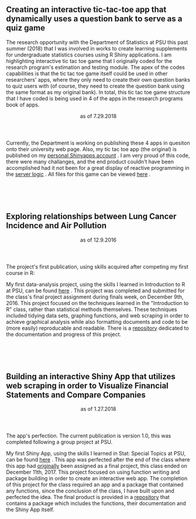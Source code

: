 ## Creating an interactive tic-tac-toe app that dynamically uses a question bank to serve as a quiz game

The research opportunity with the Department of Statistics at PSU this past summer (2018) that I was involved in works to create learning supplements for undergraduate statistics courses using R Shiny applications. I am highlighting interactive tic tac toe game that I originally coded for the research program's estimation and testing module. The apex of the codes capabilities is that the tic tac toe game itself could be used in other researchers' apps, where they only need to create their own question banks to quiz users with (of course, they need to create the question bank using the same format as my original bank). In total, this tic tac toe game structure that I have coded is being used in 4 of the apps in the research programs book of apps. 

<Header>
    as of 7.29.2018
</Header>

Currently, the Department is working on publishing these 4 apps in quesiton onto their university web page. Also, my tic tac toe app (the original) is published on my [personal Shinyapps account](https://ryanvoyack.shinyapps.io/tic-tac-toe) . I am very proud of this code, there were many challanges, and the end product couldn't have been accomplished had it not been for a great display of reactive programming in the [server logic](https://github.com/ryanvoyack/PSU-shiny-research/blob/master/tic-tac-toe/server.R) . All files for this game can be viewed [here](https://github.com/ryanvoyack/PSU-shiny-research/tree/master/tic-tac-toe) .

<br>
<br>
<br>

## Exploring relationships between Lung Cancer Incidence and Air Pollution

<Header>
    as of 12.9.2016
</Header>


The project's first publication, using skills acquired after competing my first course in R: 


My first data-analysis project, using the skills I learned in Introduction to R at PSU, can be found [here](http://rpubs.com/ryanvoyack/305351) . This project was completed and submitted for the class's final project assignment during finals week, on December 9th, 2016. This project focused on the techniques learned in the "Introduction to R" class, rather than statistical methods themselves. These techniques included tidying data sets, graphing functions, and web scraping in order to achieve graphical analysis while also formatting documents and code to be (more easily) reproducable and readable. There is a [repository](https://github.com/ryanvoyack/Data-Analysis-Ryan-Voyack) dedicated to the documentation and progress of this project.

<br>
<br>
<br>

## Building an interactive Shiny App that utilizes web scraping in order to Visualize Financial Statements and Compare Companies 

<Header>
    as of 1.27.2018
</Header>


The app's perfection. The current publication is version 1.0, this was completed following a group project at PSU.


My first Shiny App, using the skills I learned in Stat: Special Topics at PSU, can be found [here](https://ryanvoyack.shinyapps.io/financialPlots/) . This app was perfected after the end of the class where this app had [originally](https://github.com/andywwwww/group3_project) been assigned as a final project, this class ended on December 11th, 2017. This project focused on using function writing and package building in order to create an interactive web app. The completion of this project for the class required an app and a package that contained any functions, since the conclusion of the class, I have built upon and perfected the idea. The final product is provided in a [repository](https://github.com/ryanvoyack/financialStatementPlot) that contains a package which includes the functions, their documentation and the Shiny App itself.
